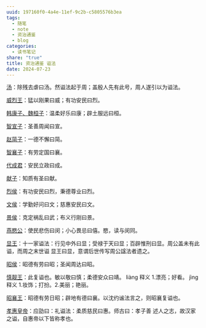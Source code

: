 ```yaml
---
uuid: 197160f0-4a4e-11ef-9c2b-c5805576b3ea
tags:
  - 随笔
  - note
  - 资治通鉴
  - blog
categories:
  - 读书笔记
share: "true"
title: 资治通鉴 谥法
date: 2024-07-23
---
```


[汤](1%20Project/book/资治通鉴/资料/资治通鉴（胡三省注）.pdf#page=8&selection=229,0,229,1)：除残去虐曰汤。然谥法起于周；盖殷人先有此号，周人遂引以为谥法。

[威烈王](1%20Project/book/资治通鉴/资料/资治通鉴（胡三省注）.pdf#page=8&selection=15,0,15,3)：猛以刚果曰威；有功安民曰烈。

[韩康子、魏桓子](1%20Project/book/资治通鉴/资料/资治通鉴（胡三省注）.pdf#page=10&selection=347,0,347,7)：温柔好乐曰康；辟土服远曰桓。

[智宣子](1%20Project/book/资治通鉴/资料/资治通鉴（胡三省注）.pdf#page=10&selection=20,0,20,3)：圣善周闻曰宣。

[赵简子](1%20Project/book/资治通鉴/资料/资治通鉴（胡三省注）.pdf#page=10&selection=173,0,173,3)：一德不懈曰简。

[智襄子](1%20Project/book/资治通鉴/资料/资治通鉴（胡三省注）.pdf#page=10&selection=342,0,342,3)：有劳定国曰襄。

[代成君](1%20Project/book/资治通鉴/资料/资治通鉴（胡三省注）.pdf#page=14&selection=1,1,1,4)：安民立政曰成。

[献子](1%20Project/book/资治通鉴/资料/资治通鉴（胡三省注）.pdf#page=14&selection=30,2,30,4)：知质有圣曰献。

[烈侯](1%20Project/book/资治通鉴/资料/资治通鉴（胡三省注）.pdf#page=14&selection=53,7,53,9)：有功安民曰烈，秉德尊业曰烈。

[文侯](1%20Project/book/资治通鉴/资料/资治通鉴（胡三省注）.pdf#page=14&selection=59,13,59,15)：学勤好问曰文；慈惠安民曰文。

[景侯](1%20Project/book/资治通鉴/资料/资治通鉴（胡三省注）.pdf#page=14&selection=63,9,63,11)：克定祸乱曰武；布义行刚曰景。

[燕愍公](1%20Project/book/资治通鉴/资料/资治通鉴（胡三省注）.pdf#page=16&selection=63,0,63,3)：使民悲伤曰闵；小心畏忌曰僖。愍，读与闵同。

[显王](1%20Project/book/资治通鉴/资料/资治通鉴（胡三省注）.pdf#page=25&selection=150,0,150,2)：十一家谥法：行见中外曰显；受禄于天曰显；百辟惟刑曰显。周公盖未有此谥，而周之末世谥 显王曰显，意谓后世传写周公諡法者遗之。

[昭侯](1%20Project/book/资治通鉴/资料/资治通鉴（胡三省注）.pdf#page=29&selection=175,6,175,8)：昭德有劳曰昭；圣闻周达曰昭。

[慎靓王](1%20Project/book/资治通鉴/资料/资治通鉴（胡三省注）.pdf#page=43&selection=237,0,237,3)：此复谥也。敏以敬曰慎；柔德安众曰靖。
liàng 释义 1.漂亮；好看。
jìng 释义 1.妆饰；打扮。2.美丽；艳丽。

[昭襄王](1%20Project/book/资治通鉴/资料/资治通鉴（胡三省注）.pdf#page=89&selection=73,0,73,3)：昭德有劳日昭；辟地有德曰襄。以沈约谧法言之，则昭襄复谥也。

[孝惠皇帝](1%20Project/book/资治通鉴/资料/资治通鉴（胡三省注）.pdf#page=184&selection=318,0,318,4)：应劭曰：礼谥法：柔质慈民曰惠。师古曰：孝子善 述人之志，故汉家之谥，自惠帝以下皆称孝也。

